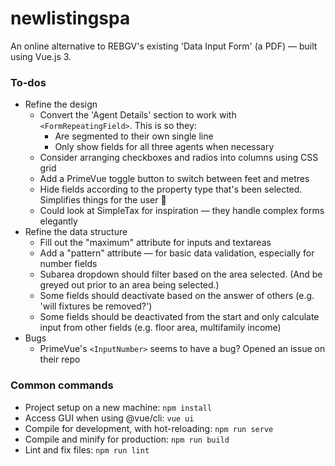 # newlistingspa

An online alternative to REBGV's existing 'Data Input Form' (a PDF) — built using Vue.js 3.

### To-dos

* Refine the design
  * Convert the 'Agent Details' section to work with `<FormRepeatingField>`. This is so they:
    * Are segmented to their own single line
    * Only show fields for all three agents when necessary
  * Consider arranging checkboxes and radios into columns using CSS grid
  * Add a PrimeVue toggle button to switch between feet and metres
  * Hide fields according to the property type that's been selected. Simplifies things for the user 🙂
  * Could look at SimpleTax for inspiration — they handle complex forms elegantly
* Refine the data structure
  * Fill out the "maximum" attribute for inputs and textareas
  * Add a "pattern" attribute — for basic data validation, especially for number fields
  * Subarea dropdown should filter based on the area selected. (And be greyed out prior to an area being selected.)
  * Some fields should deactivate based on the answer of others (e.g. 'will fixtures be removed?')
  * Some fields should be deactivated from the start and only calculate input from other fields (e.g. floor area, multifamily income)
* Bugs
  * PrimeVue's `<InputNumber>` seems to have a bug? Opened an issue on their repo

### Common commands

* Project setup on a new machine: `npm install`
* Access GUI when using @vue/cli: `vue ui`
* Compile for development, with hot-reloading: `npm run serve`
* Compile and minify for production: `npm run build`
* Lint and fix files: `npm run lint`

